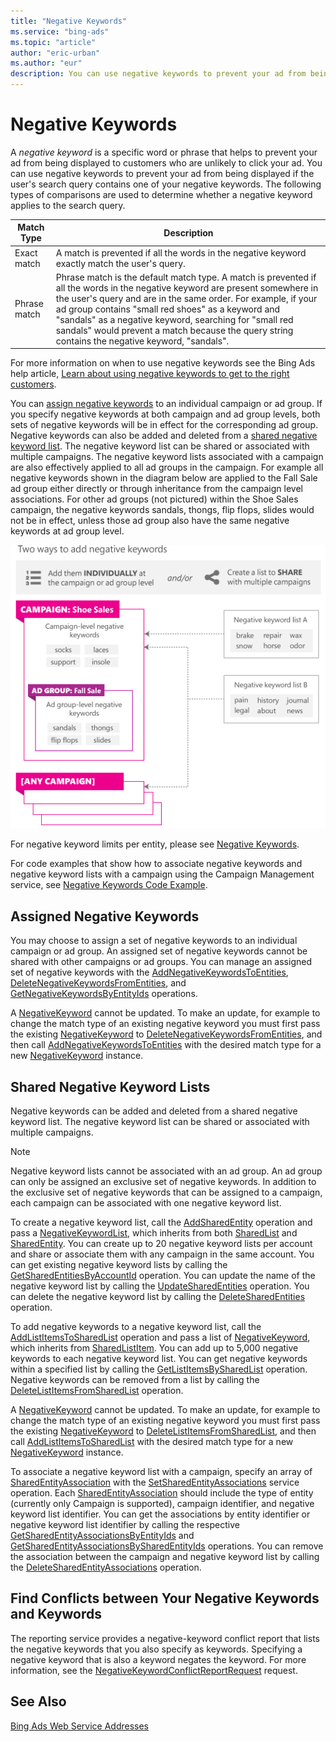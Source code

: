 ```yaml
---
title: "Negative Keywords"
ms.service: "bing-ads"
ms.topic: "article"
author: "eric-urban"
ms.author: "eur"
description: You can use negative keywords to prevent your ad from being displayed if the user's search query contains one of your negative keywords.
---
```

# Negative Keywords
A *negative keyword* is a specific word or phrase that helps to prevent your ad from being displayed to customers who are unlikely to click your ad. You can use negative keywords to prevent your ad from being displayed if the user's search query contains one of your negative keywords. The following types of comparisons are used to determine whether a negative keyword applies to the search query.

|Match Type|Description|
|--------------|---------------|
|Exact match|A match is prevented if all the words in the negative keyword exactly match the user's query.|
|Phrase match|Phrase match is the default match type. A match is prevented if all the words in the negative keyword are present somewhere in the user's query and are in the same order. For example, if your ad group contains "small red shoes" as a keyword and "sandals" as a negative keyword, searching for "small red sandals" would prevent a match because the query string contains the negative keyword, "sandals".|

For more information on when to use negative keywords see the Bing Ads help article, [Learn about using negative keywords to get to the right customers](http://help.bingads.microsoft.com/apex/index/3/en-us/51014).

You can [assign negative keywords](#assignednegativekeywords) to an individual campaign or ad group. If you specify negative keywords at both campaign and ad group levels, both sets of negative keywords will be in effect for the corresponding ad group. Negative keywords can also be added and deleted from a [shared negative keyword list](#sharednegativekeywordlists). The negative keyword list can be shared or associated with multiple campaigns. The negative keyword lists associated with a campaign are also effectively applied to all ad groups in the campaign. For example all negative keywords shown in the diagram below are applied to the Fall Sale ad group either directly or through inheritance from the campaign level associations. For other ad groups (not pictured) within the Shoe Sales campaign, the negative keywords sandals, thongs, flip flops, slides would not be in effect, unless those ad group also have the same negative keywords at ad group level.

![Two ways to add negative keywords](media/negative-keywords-structured.png "Two ways to add negative keywords")

For negative keyword limits per entity, please see [Negative Keywords](entity-hierarchy-limits.md#negativekeywords).

For code examples that show how to associate negative keywords and negative keyword lists with a campaign using the Campaign Management service, see [Negative Keywords Code Example](code-example-negative-keywords.md).

## <a name="assignednegativekeywords"></a>Assigned Negative Keywords
You may choose to assign a set of negative keywords to an individual campaign or ad group. An assigned set of negative keywords cannot be shared with other campaigns or ad groups. You can manage an assigned set of negative keywords with the [AddNegativeKeywordsToEntities](../campaign-management-service/addnegativekeywordstoentities.md), [DeleteNegativeKeywordsFromEntities](../campaign-management-service/deletenegativekeywordsfromentities.md), and [GetNegativeKeywordsByEntityIds](../campaign-management-service/getnegativekeywordsbyentityids.md) operations.

A [NegativeKeyword](../campaign-management-service/negativekeyword.md) cannot be updated. To make an update, for example to change the match type of an existing negative keyword you must first pass the existing [NegativeKeyword](../campaign-management-service/negativekeyword.md) to [DeleteNegativeKeywordsFromEntities](../campaign-management-service/deletenegativekeywordsfromentities.md), and then call [AddNegativeKeywordsToEntities](../campaign-management-service/addnegativekeywordstoentities.md) with the desired match type for a new [NegativeKeyword](../campaign-management-service/negativekeyword.md) instance.

## <a name="sharednegativekeywordlists"></a>Shared Negative Keyword Lists
Negative keywords can be added and deleted from a shared negative keyword list. The negative keyword list can be shared or associated with multiple campaigns.

> [!NOTE]
> Negative keyword lists cannot be associated with an ad group. An ad group can only be assigned an exclusive set of negative keywords. In addition to the exclusive set of negative keywords that can be assigned to a campaign, each campaign can be associated with one negative keyword list.

To create a negative keyword list, call the [AddSharedEntity](../campaign-management-service/addsharedentity.md) operation and pass a [NegativeKeywordList](../campaign-management-service/negativekeywordlist.md), which inherits from both [SharedList](../campaign-management-service/sharedlist.md) and [SharedEntity](../campaign-management-service/sharedentity.md). You can create up to 20 negative keyword lists per account and share or associate them with any campaign in the same account. You can get existing negative keyword lists by calling the [GetSharedEntitiesByAccountId](../campaign-management-service/getsharedentitiesbyaccountid.md) operation. You can update the name of the negative keyword list by calling the [UpdateSharedEntities](../campaign-management-service/updatesharedentities.md) operation. You can delete the negative keyword list by calling the [DeleteSharedEntities](../campaign-management-service/deletesharedentities.md) operation.

To add negative keywords to a negative keyword list, call the [AddListItemsToSharedList](../campaign-management-service/addlistitemstosharedlist.md) operation and pass a list of [NegativeKeyword](../campaign-management-service/negativekeyword.md), which inherits from [SharedListItem](../campaign-management-service/sharedlistitem.md). You can add up to 5,000 negative keywords to each negative keyword list. You can get negative keywords within a specified list by calling the [GetListItemsBySharedList](../campaign-management-service/getlistitemsbysharedlist.md) operation. Negative keywords can be removed from a list by calling the [DeleteListItemsFromSharedList](../campaign-management-service/deletelistitemsfromsharedlist.md) operation.

A [NegativeKeyword](../campaign-management-service/negativekeyword.md) cannot be updated. To make an update, for example to change the match type of an existing negative keyword you must first pass the existing [NegativeKeyword](../campaign-management-service/negativekeyword.md) to [DeleteListItemsFromSharedList](../campaign-management-service/deletelistitemsfromsharedlist.md), and then call [AddListItemsToSharedList](../campaign-management-service/addlistitemstosharedlist.md) with the desired match type for a new [NegativeKeyword](../campaign-management-service/negativekeyword.md) instance.

To associate a negative keyword list with a campaign, specify an array of [SharedEntityAssociation](../campaign-management-service/sharedentityassociation.md) with the [SetSharedEntityAssociations](../campaign-management-service/setsharedentityassociations.md) service operation. Each [SharedEntityAssociation](../campaign-management-service/sharedentityassociation.md) should include the type of entity (currently only Campaign is supported), campaign identifier, and negative keyword list identifier. You can get the associations by entity identifier or negative keyword list identifier by calling the respective [GetSharedEntityAssociationsByEntityIds](../campaign-management-service/getsharedentityassociationsbyentityids.md) and [GetSharedEntityAssociationsBySharedEntityIds](../campaign-management-service/getsharedentityassociationsbysharedentityids.md) operations. You can remove the association between the campaign and negative keyword list by calling the [DeleteSharedEntityAssociations](../campaign-management-service/deletesharedentityassociations.md) operation.

## Find Conflicts between Your Negative Keywords and Keywords
The reporting service provides a negative-keyword conflict report that lists the negative keywords that you also specify as keywords. Specifying a negative keyword that is also a keyword negates the keyword. For more information, see the [NegativeKeywordConflictReportRequest](../reporting-service/negativekeywordconflictreportrequest.md) request.

## See Also
[Bing Ads Web Service Addresses](web-service-addresses.md)

